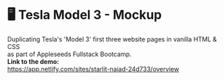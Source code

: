 # 🖥 Tesla Model 3 - Mockup
Duplicating Tesla's 'Model 3' first three website pages in vanilla HTML & CSS <br/> as part of Appleseeds Fullstack Bootcamp.<br/>
<b>Link to the demo:</b></br>
https://app.netlify.com/sites/starlit-naiad-24d733/overview
